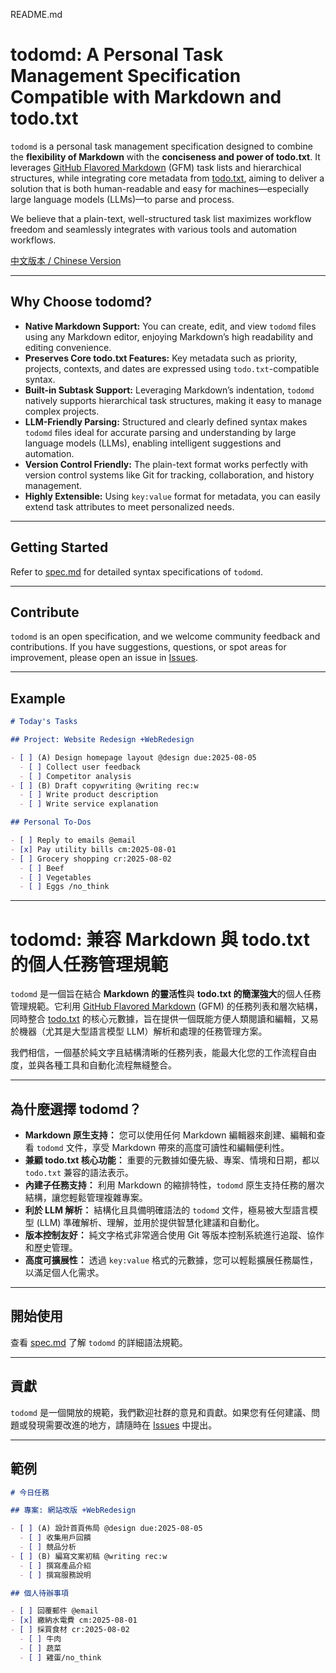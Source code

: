 README.md
# todomd: A Personal Task Management Specification Compatible with Markdown and todo.txt

`todomd` is a personal task management specification designed to combine the **flexibility of Markdown** with the **conciseness and power of todo.txt**. It leverages [GitHub Flavored Markdown](https://github.github.com/gfm/) (GFM) task lists and hierarchical structures, while integrating core metadata from [todo.txt](https://github.com/todotxt/todo.txt), aiming to deliver a solution that is both human-readable and easy for machines—especially large language models (LLMs)—to parse and process.

We believe that a plain-text, well-structured task list maximizes workflow freedom and seamlessly integrates with various tools and automation workflows.

[中文版本 / Chinese Version](#todomd-兼容-markdown-與-todotxt-的個人任務管理規範)

---

## Why Choose todomd?

* **Native Markdown Support:** You can create, edit, and view `todomd` files using any Markdown editor, enjoying Markdown’s high readability and editing convenience.
* **Preserves Core todo.txt Features:** Key metadata such as priority, projects, contexts, and dates are expressed using `todo.txt`-compatible syntax.
* **Built-in Subtask Support:** Leveraging Markdown’s indentation, `todomd` natively supports hierarchical task structures, making it easy to manage complex projects.
* **LLM-Friendly Parsing:** Structured and clearly defined syntax makes `todomd` files ideal for accurate parsing and understanding by large language models (LLMs), enabling intelligent suggestions and automation.
* **Version Control Friendly:** The plain-text format works perfectly with version control systems like Git for tracking, collaboration, and history management.
* **Highly Extensible:** Using `key:value` format for metadata, you can easily extend task attributes to meet personalized needs.

---

## Getting Started

Refer to [spec.md](spec.md) for detailed syntax specifications of `todomd`.

---

## Contribute

`todomd` is an open specification, and we welcome community feedback and contributions. If you have suggestions, questions, or spot areas for improvement, please open an issue in [Issues](https://github.com/gasolin/todomd/issues).

---

## Example

```markdown
# Today's Tasks

## Project: Website Redesign +WebRedesign

- [ ] (A) Design homepage layout @design due:2025-08-05
  - [ ] Collect user feedback
  - [ ] Competitor analysis
- [ ] (B) Draft copywriting @writing rec:w
  - [ ] Write product description
  - [ ] Write service explanation

## Personal To-Dos

- [ ] Reply to emails @email
- [x] Pay utility bills cm:2025-08-01
- [ ] Grocery shopping cr:2025-08-02
  - [ ] Beef
  - [ ] Vegetables
  - [ ] Eggs /no_think
```

---

# todomd: 兼容 Markdown 與 todo.txt 的個人任務管理規範

`todomd` 是一個旨在結合 **Markdown 的靈活性**與 **todo.txt 的簡潔強大**的個人任務管理規範。它利用 [GitHub Flavored Markdown](https://github.github.com/gfm/) (GFM) 的任務列表和層次結構，同時整合 [todo.txt](https://github.com/todotxt/todo.txt) 的核心元數據，旨在提供一個既能方便人類閱讀和編輯，又易於機器（尤其是大型語言模型 LLM）解析和處理的任務管理方案。

我們相信，一個基於純文字且結構清晰的任務列表，能最大化您的工作流程自由度，並與各種工具和自動化流程無縫整合。

---

## 為什麼選擇 todomd？

* **Markdown 原生支持：** 您可以使用任何 Markdown 編輯器來創建、編輯和查看 `todomd` 文件，享受 Markdown 帶來的高度可讀性和編輯便利性。
* **兼顧 todo.txt 核心功能：** 重要的元數據如優先級、專案、情境和日期，都以 `todo.txt` 兼容的語法表示。
* **內建子任務支持：** 利用 Markdown 的縮排特性，`todomd` 原生支持任務的層次結構，讓您輕鬆管理複雜專案。
* **利於 LLM 解析：** 結構化且具備明確語法的 `todomd` 文件，極易被大型語言模型 (LLM) 準確解析、理解，並用於提供智慧化建議和自動化。
* **版本控制友好：** 純文字格式非常適合使用 Git 等版本控制系統進行追蹤、協作和歷史管理。
* **高度可擴展性：** 透過 `key:value` 格式的元數據，您可以輕鬆擴展任務屬性，以滿足個人化需求。

---

## 開始使用

查看 [spec.md](spec.md) 了解 `todomd` 的詳細語法規範。

---

## 貢獻

`todomd` 是一個開放的規範，我們歡迎社群的意見和貢獻。如果您有任何建議、問題或發現需要改進的地方，請隨時在 [Issues](https://github.com/gasolin/todomd/issues) 中提出。

---

## 範例

```markdown
# 今日任務

## 專案: 網站改版 +WebRedesign

- [ ] (A) 設計首頁佈局 @design due:2025-08-05
  - [ ] 收集用戶回饋
  - [ ] 競品分析
- [ ] (B) 編寫文案初稿 @writing rec:w
  - [ ] 撰寫產品介紹
  - [ ] 撰寫服務說明

## 個人待辦事項

- [ ] 回覆郵件 @email
- [x] 繳納水電費 cm:2025-08-01
- [ ] 採買食材 cr:2025-08-02
  - [ ] 牛肉
  - [ ] 蔬菜
  - [ ] 雞蛋/no_think
```
